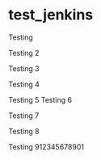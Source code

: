 # test_jenkins

Testing

Testing 2

Testing 3

Testing 4

Testing 5
Testing 6

Testing 7

Testing 8

Testing 912345678901

